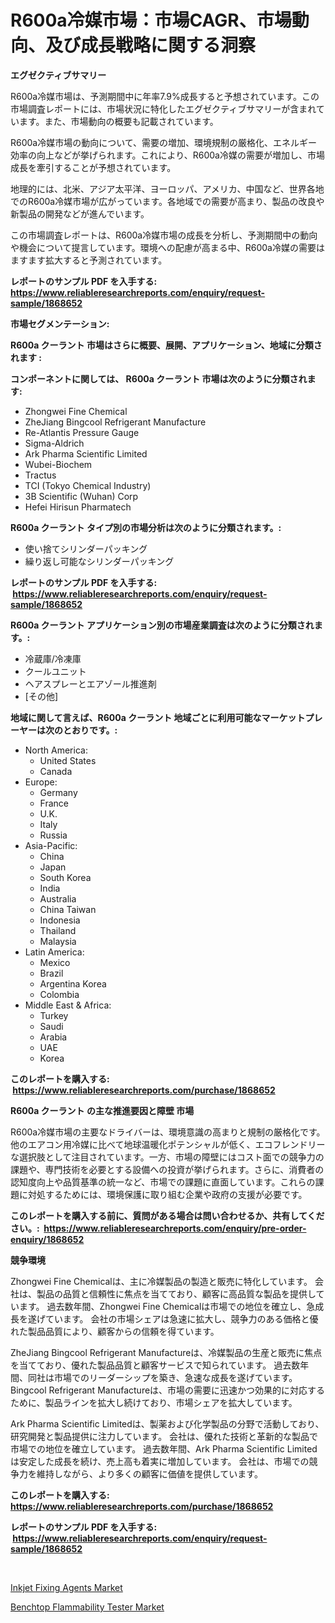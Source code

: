 <p><h1>R600a冷媒市場：市場CAGR、市場動向、及び成長戦略に関する洞察</h1></p><p><strong>エグゼクティブサマリー</strong></p>
<p><p>R600a冷媒市場は、予測期間中に年率7.9%成長すると予想されています。この市場調査レポートには、市場状況に特化したエグゼクティブサマリーが含まれています。また、市場動向の概要も記載されています。</p><p>R600a冷媒市場の動向について、需要の増加、環境規制の厳格化、エネルギー効率の向上などが挙げられます。これにより、R600a冷媒の需要が増加し、市場成長を牽引することが予想されています。</p><p>地理的には、北米、アジア太平洋、ヨーロッパ、アメリカ、中国など、世界各地でのR600a冷媒市場が広がっています。各地域での需要が高まり、製品の改良や新製品の開発などが進んでいます。</p><p>この市場調査レポートは、R600a冷媒市場の成長を分析し、予測期間中の動向や機会について提言しています。環境への配慮が高まる中、R600a冷媒の需要はますます拡大すると予測されています。</p></p>
<p><strong>レポートのサンプル PDF を入手する: <a href="https://www.reliableresearchreports.com/enquiry/request-sample/1868652">https://www.reliableresearchreports.com/enquiry/request-sample/1868652</a></strong></p>
<p><strong>市場セグメンテーション:</strong></p>
<p><strong> R600a クーラント 市場はさらに概要、展開、アプリケーション、地域に分類されます :</strong></p>
<p><strong>コンポーネントに関しては、 R600a クーラント 市場は次のように分類されます: &nbsp;</strong></p>
<p><ul><li>Zhongwei Fine Chemical</li><li>ZheJiang Bingcool Refrigerant Manufacture</li><li>Re-Atlantis Pressure Gauge</li><li>Sigma-Aldrich</li><li>Ark Pharma Scientific Limited</li><li>Wubei-Biochem</li><li>Tractus</li><li>TCI (Tokyo Chemical Industry)</li><li>3B Scientific (Wuhan) Corp</li><li>Hefei Hirisun Pharmatech</li></ul></p>
<p><strong> R600a クーラント タイプ別の市場分析は次のように分類されます。:</strong></p>
<p><ul><li>使い捨てシリンダーパッキング</li><li>繰り返し可能なシリンダーパッキング</li></ul></p>
<p><strong>レポートのサンプル PDF を入手する: &nbsp;<a href="https://www.reliableresearchreports.com/enquiry/request-sample/1868652">https://www.reliableresearchreports.com/enquiry/request-sample/1868652</a></strong></p>
<p><strong> R600a クーラント アプリケーション別の市場産業調査は次のように分類されます。:</strong></p>
<p><ul><li>冷蔵庫/冷凍庫</li><li>クールユニット</li><li>ヘアスプレーとエアゾール推進剤</li><li>[その他]</li></ul></p>
<p><strong>地域に関して言えば、R600a クーラント 地域ごとに利用可能なマーケットプレーヤーは次のとおりです。:</strong></p>
<p><ul>
    <li>
        North America:
        <ul>
            <li>United States</li>
            <li>Canada</li>
        </ul>
    </li>
    <li>
        Europe:
        <ul>
            <li>Germany</li>
            <li>France</li>
            <li>U.K.</li>
            <li>Italy</li>
            <li>Russia</li>
        </ul>
    </li>
    <li>
        Asia-Pacific:
        <ul>
            <li>China</li>
            <li>Japan</li>
            <li>South Korea</li>
            <li>India</li>
            <li>Australia</li>
            <li>China Taiwan</li>
            <li>Indonesia</li>
            <li>Thailand</li>
            <li>Malaysia</li>
        </ul>
    </li>
    <li>
        Latin America:
        <ul>
            <li>Mexico</li>
            <li>Brazil</li>
            <li>Argentina Korea</li>
            <li>Colombia</li>
        </ul>
    </li>
    <li>
        Middle East & Africa:
        <ul>
            <li>Turkey</li>
            <li>Saudi</li>
            <li>Arabia</li>
            <li>UAE</li>
            <li>Korea</li>
        </ul>
    </li>
    </ul></p>
<p><strong>このレポートを購入する: &nbsp;<a href="https://www.reliableresearchreports.com/purchase/1868652">https://www.reliableresearchreports.com/purchase/1868652</a></strong></p>
<p><strong>R600a クーラント の主な推進要因と障壁 市場</strong></p>
<p><p>R600a冷媒市場の主要なドライバーは、環境意識の高まりと規制の厳格化です。他のエアコン用冷媒に比べて地球温暖化ポテンシャルが低く、エコフレンドリーな選択肢として注目されています。一方、市場の障壁にはコスト面での競争力の課題や、専門技術を必要とする設備への投資が挙げられます。さらに、消費者の認知度向上や品質基準の統一など、市場での課題に直面しています。これらの課題に対処するためには、環境保護に取り組む企業や政府の支援が必要です。</p></p>
<p><strong>このレポートを購入する前に、質問がある場合は問い合わせるか、共有してください。:&nbsp; <a href="https://www.reliableresearchreports.com/enquiry/pre-order-enquiry/1868652">https://www.reliableresearchreports.com/enquiry/pre-order-enquiry/1868652</a></strong></p>
<p><strong>競争環境</strong></p>
<p><p>Zhongwei Fine Chemicalは、主に冷媒製品の製造と販売に特化しています。 会社は、製品の品質と信頼性に焦点を当てており、顧客に高品質な製品を提供しています。 過去数年間、Zhongwei Fine Chemicalは市場での地位を確立し、急成長を遂げています。 会社の市場シェアは急速に拡大し、競争力のある価格と優れた製品品質により、顧客からの信頼を得ています。 </p><p>ZheJiang Bingcool Refrigerant Manufactureは、冷媒製品の生産と販売に焦点を当てており、優れた製品品質と顧客サービスで知られています。 過去数年間、同社は市場でのリーダーシップを築き、急速な成長を遂げています。 Bingcool Refrigerant Manufactureは、市場の需要に迅速かつ効果的に対応するために、製品ラインを拡大し続けており、市場シェアを拡大しています。 </p><p>Ark Pharma Scientific Limitedは、製薬および化学製品の分野で活動しており、研究開発と製品提供に注力しています。 会社は、優れた技術と革新的な製品で市場での地位を確立しています。 過去数年間、Ark Pharma Scientific Limitedは安定した成長を続け、売上高も着実に増加しています。 会社は、市場での競争力を維持しながら、より多くの顧客に価値を提供しています。</p></p>
<p><strong>このレポートを購入する: &nbsp; <a href="https://www.reliableresearchreports.com/purchase/1868652">https://www.reliableresearchreports.com/purchase/1868652</a></strong></p>
<p><strong>レポートのサンプル PDF を入手する: &nbsp;<a href="https://www.reliableresearchreports.com/enquiry/request-sample/1868652">https://www.reliableresearchreports.com/enquiry/request-sample/1868652</a></strong><strong></strong></p>
<p>&nbsp;</p>
<p><p><a href="https://github.com/Sarissaschmalingtr6fz2739/Market-Research-Report-List-1/blob/main/inkjet-fixing-agents-market.md">Inkjet Fixing Agents Market</a></p><p><a href="https://five-trouble-98a.notion.site/Benchtop-Flammability-Tester-Market-Research-Report-Unlocks-Analysis-on-the-Market-Financial-Status--9c17b6fa4a9a40d0b764d3c176f0e068">Benchtop Flammability Tester Market</a></p></p>